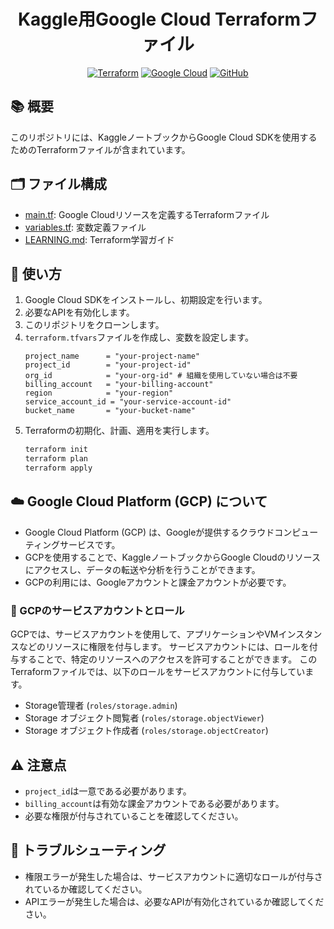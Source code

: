 <div align="center">

# Kaggle用Google Cloud Terraformファイル

</div>

<div align="center">

[![Terraform](https://img.shields.io/badge/Terraform-v1.0+-blue.svg)](https://www.terraform.io/)
[![Google Cloud](https://img.shields.io/badge/Google%20Cloud-brightgreen.svg)](https://cloud.google.com/)
[![GitHub](https://img.shields.io/badge/GitHub-Repository-orange)](https://github.com/your-username/your-repo)

</div>

## 📚 概要
このリポジトリには、KaggleノートブックからGoogle Cloud SDKを使用するためのTerraformファイルが含まれています。

## 🗂️ ファイル構成
- [main.tf](main.tf): Google Cloudリソースを定義するTerraformファイル
- [variables.tf](variables.tf): 変数定義ファイル
- [LEARNING.md](LEARNING.md): Terraform学習ガイド

## 🚀 使い方
1.  Google Cloud SDKをインストールし、初期設定を行います。
2.  必要なAPIを有効化します。
3.  このリポジトリをクローンします。
4.  `terraform.tfvars`ファイルを作成し、変数を設定します。
    ```
    project_name      = "your-project-name"
    project_id        = "your-project-id"
    org_id            = "your-org-id" # 組織を使用していない場合は不要
    billing_account   = "your-billing-account"
    region            = "your-region"
    service_account_id = "your-service-account-id"
    bucket_name       = "your-bucket-name"
    ```
5.  Terraformの初期化、計画、適用を実行します。
    ```bash
    terraform init
    terraform plan
    terraform apply
    ```

## ☁️ Google Cloud Platform (GCP) について
-   Google Cloud Platform (GCP) は、Googleが提供するクラウドコンピューティングサービスです。
-   GCPを使用することで、KaggleノートブックからGoogle Cloudのリソースにアクセスし、データの転送や分析を行うことができます。
-   GCPの利用には、Googleアカウントと課金アカウントが必要です。

### 🔑 GCPのサービスアカウントとロール
GCPでは、サービスアカウントを使用して、アプリケーションやVMインスタンスなどのリソースに権限を付与します。
サービスアカウントには、ロールを付与することで、特定のリソースへのアクセスを許可することができます。
このTerraformファイルでは、以下のロールをサービスアカウントに付与しています。
-   Storage管理者 (`roles/storage.admin`)
-   Storage オブジェクト閲覧者 (`roles/storage.objectViewer`)
-   Storage オブジェクト作成者 (`roles/storage.objectCreator`)

## ⚠️ 注意点
-   `project_id`は一意である必要があります。
-   `billing_account`は有効な課金アカウントである必要があります。
-   必要な権限が付与されていることを確認してください。

## 🐛 トラブルシューティング
-   権限エラーが発生した場合は、サービスアカウントに適切なロールが付与されているか確認してください。
-   APIエラーが発生した場合は、必要なAPIが有効化されているか確認してください。
